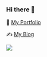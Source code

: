 ### Hi there 👋

🐘 [My Portfolio](https://portfolio-techispapa.vercel.app/)

✍️ [My Blog](https://techispapa.hashnode.dev/)


[![](https://github-readme-stats.vercel.app/api?username=DVGY&count_private=true&&show_icons=true&theme=radical)](https://github.com/DVGY/github-readme-stats)
<!--
**DVGY/DVGY** is a ✨ _special_ ✨ repository because its `README.md` (this file) appears on your GitHub profile.

Here are some ideas to get you started:

- 🔭 I’m currently working on ...
- 🌱 I’m currently learning ...
- 👯 I’m looking to collaborate on ...
- 🤔 I’m looking for help with ...
- 💬 Ask me about ...
- 📫 How to reach me: ...
- 😄 Pronouns: ...
- ⚡ Fun fact: ...
-->
